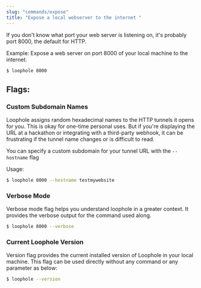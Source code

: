 ```yaml
---
slug: "commands/expose"
title: "Expose a local webserver to the internet "
---
```


If you don't know what port your web server is listening on, it's probably port 8000, the default for HTTP.

Example:  Expose a web server on port 8000 of your local machine to the internet.

```bash
$ loophole 8000
```


## Flags:


### Custom Subdomain Names 

Loophole assigns random hexadecimal names to the HTTP tunnels it opens for you. This is okay for one-time personal uses. But if you're displaying the URL at a hackathon or integrating with a third-party webhook, it can be frustrating if the tunnel name changes or is difficult to read. 

You can specify a custom subdomain for your tunnel URL with the `--hostname` flag

Usage:
```bash
$ loophole 8000 --hostname testmywebsite
```

### Verbose Mode

Verbose mode flag helps you understand loophole in a greater context. It provides the verbose output for the command used along.

```bash
$ loophole 8000 --verbose
```

### Current Loophole Version

Version flag provides the current installed version of Loophole in your local machine. This flag can be used directly without any command or any parameter as below:

```bash
$ loophole --version
```